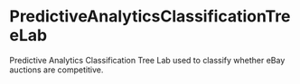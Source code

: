 # PredictiveAnalyticsClassificationTreeLab
Predictive Analytics Classification Tree Lab used to classify whether eBay auctions are competitive.
